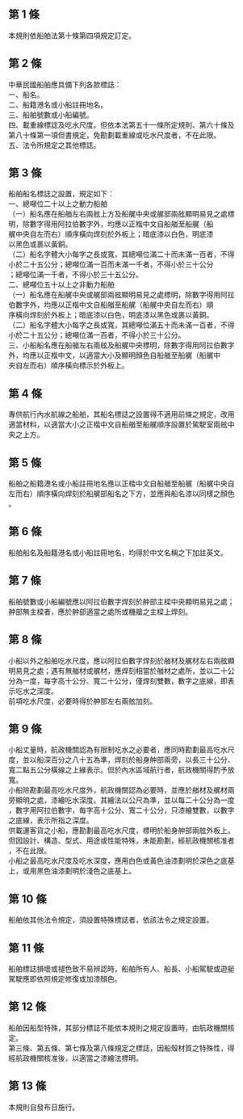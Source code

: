 第 1 條
-------
本規則依船舶法第十條第四項規定訂定。

第 2 條
-------
中華民國船舶應具備下列各款標誌：  
一、船名。  
二、船籍港名或小船註冊地名。  
三、船舶號數或小船編號。  
四、載重線標誌及吃水尺度。但依本法第五十一條所定規則、第六十條及  
    第八十條第一項但書規定，免勘劃載重線或吃水尺度者，不在此限。  
五、法令所規定之其他標誌。

第 3 條
-------
船舶船名標誌之設置，規定如下：  
一、總噸位二十以上之動力船舶  
（一）船名應在船艏左右兩舷上方及船艉中央或艉部兩舷顯明易見之處標  
      明，除數字得用阿拉伯數字外，均應以正楷中文自船艏至船艉（船  
      艉中央自左而右）順序橫向焊刻於外板上；暗底漆以白色，明底漆  
      以黑色或裹以黃銅。  
（二）船名字體大小每字之長或寬，其總噸位滿二十而未滿一百者，不得  
      小於二十五公分；總噸位滿一百而未滿一千者，不得小於三十公分  
      ；總噸位滿一千者，不得小於三十五公分。  
二、總噸位五十以上之非動力船舶  
（一）船名應在船艉中央或艉部兩舷顯明易見之處標明，除數字得用阿拉  
      伯數字外，均應以正楷中文自船艏至船艉（船艉中央自左而右）順  
      序橫向焊刻於外板上；暗底漆以白色，明底漆以黑色或裹以黃銅。  
（二）船名字體大小每字之長或寬，其總噸位滿五十而未滿一百者，不得  
      小於二十五公分；總噸位滿一百者，不得小於三十公分。  
三、小船船名應在船艏左右兩舷及船艉中央標明，除數字得用阿拉伯數字  
    外，均應以正楷中文，以適當大小及顯明顏色自船艏至船艉（船艉中  
    央自左而右）順序橫向標示於外板上。

第 4 條
-------
專供航行內水航線之船舶，其船名標誌之設置得不適用前條之規定，改用  
適當材料，以適當大小之正楷中文自船艏至船艉順序設置於駕駛室兩舷中  
央之上方。

第 5 條
-------
船舶之船籍港名或小船註冊地名應以正楷中文自船艏至船艉（船艉中央自  
左而右）順序橫向焊刻於船艉部船名之下方，並應與船名漆以同樣之顏色  
。

第 6 條
-------
船舶船名及船籍港名或小船註冊地名，均得於中文名稱之下加註英文。

第 7 條
-------
船舶號數或小船編號應以阿拉伯數字焊刻於舯部主樑中央顯明易見之處；  
舯部無主樑者，應於舯部適當之處所或機艙之主樑上焊刻。

第 8 條
-------
小船以外之船舶吃水尺度，應以阿拉伯數字焊刻於艏材及艉材左右兩舷顯  
明易見之處；遇有無艏材或艉材，應焊刻相當於艏材之處所，並以二十公  
分為一度，每字高十公分、寬二十公分，僅焊刻雙數，數字之底線，即表  
示吃水之深度。  
前項吃水尺度，必要時得於舯部左右兩舷加刻。

第 9 條
-------
小船丈量時，航政機關認為有限制吃水之必要者，應同時勘劃最高吃水尺  
度，並以船深百分之八十五為準，焊刻於船身舯部兩旁，以長三十公分、  
寬二點五公分橫線之上緣表示。但於內水區域航行者，航政機關得酌予放  
寬。  
小船除勘劃最高吃水尺度外，航政機關認為必要時，並應於艏材及艉材兩  
旁顯明之處，漆繪吃水深度。其繪法以公尺為準，並以每二十公分為一度  
，數字用阿拉伯數字，每字高十公分、寬二十公分，只漆繪雙數，以數字  
之底線，表示所指之深度。  
供載運客貨之小船，應勘劃最高吃水尺度，標明於船身舯部兩舷外板上。  
但因設計、構造、型式、用途或性能特殊，未能勘劃，經航政機關核准者  
，不在此限。  
小船之最高吃水尺度及吃水深度，應用白色或黃色油漆劃明於深色之底基  
上，或用黑色油漆劃明於淺色之底基上。

第 10 條
--------
船舶依其他法令規定，須設置特殊標誌者，依該法令之規定設置。

第 11 條
--------
船舶標誌損壞或褪色致不易辨認時，船舶所有人、船長、小船駕駛或遊艇  
駕駛應即依照規定修復或加漆顏色。

第 12 條
--------
船舶因船型特殊，其部分標誌不能依本規則之規定設置時，由航政機關核  
定。  
第三條、第五條、第七條及第八條規定之標誌，因船殼材質之特殊性，得  
經航政機關核准後，以適當之漆繪法標明。

第 13 條
--------
本規則自發布日施行。

